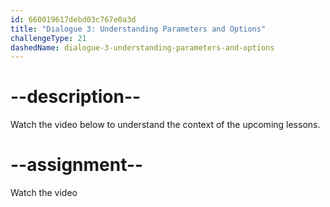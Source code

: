 ```yaml
---
id: 660019617debd03c767e0a3d
title: "Dialogue 3: Understanding Parameters and Options"
challengeType: 21
dashedName: dialogue-3-understanding-parameters-and-options
---
```


# --description--

Watch the video below to understand the context of the upcoming lessons.

# --assignment--

Watch the video
